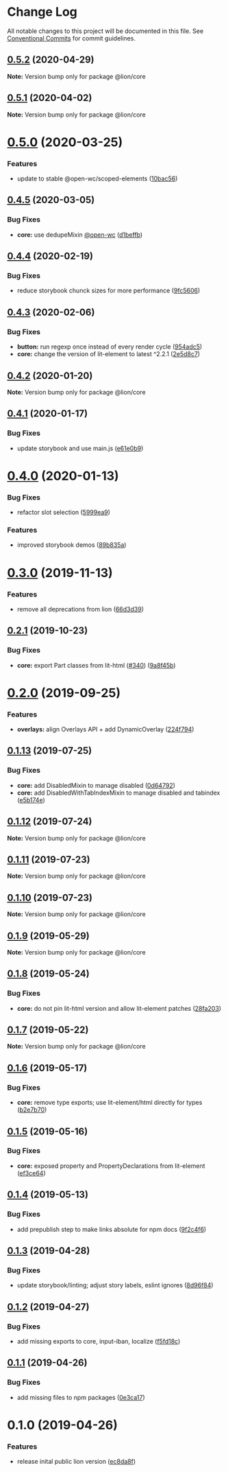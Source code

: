# Change Log

All notable changes to this project will be documented in this file.
See [Conventional Commits](https://conventionalcommits.org) for commit guidelines.

## [0.5.2](https://github.com/ing-bank/lion/compare/@lion/core@0.5.1...@lion/core@0.5.2) (2020-04-29)

**Note:** Version bump only for package @lion/core





## [0.5.1](https://github.com/ing-bank/lion/compare/@lion/core@0.5.0...@lion/core@0.5.1) (2020-04-02)

**Note:** Version bump only for package @lion/core





# [0.5.0](https://github.com/ing-bank/lion/compare/@lion/core@0.4.5...@lion/core@0.5.0) (2020-03-25)


### Features

* update to stable @open-wc/scoped-elements ([10bac56](https://github.com/ing-bank/lion/commit/10bac5672b406d3f08a89a795ee295f5028ca6d0))





## [0.4.5](https://github.com/ing-bank/lion/compare/@lion/core@0.4.4...@lion/core@0.4.5) (2020-03-05)


### Bug Fixes

* **core:** use dedupeMixin [@open-wc](https://github.com/open-wc) ([d1beffb](https://github.com/ing-bank/lion/commit/d1beffbff58a4bb0e2029e8dfc3cba7158b97eed))





## [0.4.4](https://github.com/ing-bank/lion/compare/@lion/core@0.4.3...@lion/core@0.4.4) (2020-02-19)


### Bug Fixes

* reduce storybook chunck sizes for more performance ([9fc5606](https://github.com/ing-bank/lion/commit/9fc560605f5dcf6e9abcf8d58079c59f12750046))





## [0.4.3](https://github.com/ing-bank/lion/compare/@lion/core@0.4.2...@lion/core@0.4.3) (2020-02-06)


### Bug Fixes

* **button:** run regexp once instead of every render cycle ([954adc5](https://github.com/ing-bank/lion/commit/954adc56596f2d9244baf48889d6b338b2a12ac4))
* **core:** change the version of lit-element to latest ^2.2.1 ([2e5d8c7](https://github.com/ing-bank/lion/commit/2e5d8c740b6b289492317508fbbe5c684ba508d8))





## [0.4.2](https://github.com/ing-bank/lion/compare/@lion/core@0.4.1...@lion/core@0.4.2) (2020-01-20)

**Note:** Version bump only for package @lion/core





## [0.4.1](https://github.com/ing-bank/lion/compare/@lion/core@0.4.0...@lion/core@0.4.1) (2020-01-17)


### Bug Fixes

* update storybook and use main.js ([e61e0b9](https://github.com/ing-bank/lion/commit/e61e0b938ff72cc18cc0b3aa1560f2cece0c9fe6))





# [0.4.0](https://github.com/ing-bank/lion/compare/@lion/core@0.3.0...@lion/core@0.4.0) (2020-01-13)


### Bug Fixes

* refactor slot selection ([5999ea9](https://github.com/ing-bank/lion/commit/5999ea956967b449f3f04935c7facb19e2889dc9))


### Features

* improved storybook demos ([89b835a](https://github.com/ing-bank/lion/commit/89b835a79998c45a28093de01f69216c35009a40))





# [0.3.0](https://github.com/ing-bank/lion/compare/@lion/core@0.2.1...@lion/core@0.3.0) (2019-11-13)


### Features

* remove all deprecations from lion ([66d3d39](https://github.com/ing-bank/lion/commit/66d3d390aebeaa61b6effdea7d5f7eea0e89c894))





## [0.2.1](https://github.com/ing-bank/lion/compare/@lion/core@0.2.0...@lion/core@0.2.1) (2019-10-23)


### Bug Fixes

* **core:** export Part classes from lit-html ([#340](https://github.com/ing-bank/lion/issues/340)) ([9a8f45b](https://github.com/ing-bank/lion/commit/9a8f45b))





# [0.2.0](https://github.com/ing-bank/lion/compare/@lion/core@0.1.13...@lion/core@0.2.0) (2019-09-25)


### Features

* **overlays:** align Overlays API + add DynamicOverlay ([224f794](https://github.com/ing-bank/lion/commit/224f794))





## [0.1.13](https://github.com/ing-bank/lion/compare/@lion/core@0.1.12...@lion/core@0.1.13) (2019-07-25)


### Bug Fixes

* **core:** add DisabledMixin to manage disabled ([0d64792](https://github.com/ing-bank/lion/commit/0d64792))
* **core:** add DisabledWithTabIndexMixin to manage disabled and tabindex ([e5b174e](https://github.com/ing-bank/lion/commit/e5b174e))





## [0.1.12](https://github.com/ing-bank/lion/compare/@lion/core@0.1.11...@lion/core@0.1.12) (2019-07-24)

**Note:** Version bump only for package @lion/core





## [0.1.11](https://github.com/ing-bank/lion/compare/@lion/core@0.1.10...@lion/core@0.1.11) (2019-07-23)

**Note:** Version bump only for package @lion/core





## [0.1.10](https://github.com/ing-bank/lion/compare/@lion/core@0.1.9...@lion/core@0.1.10) (2019-07-23)

**Note:** Version bump only for package @lion/core





## [0.1.9](https://github.com/ing-bank/lion/compare/@lion/core@0.1.8...@lion/core@0.1.9) (2019-05-29)

**Note:** Version bump only for package @lion/core





## [0.1.8](https://github.com/ing-bank/lion/compare/@lion/core@0.1.7...@lion/core@0.1.8) (2019-05-24)


### Bug Fixes

* **core:** do not pin lit-html version and allow lit-element patches ([28fa203](https://github.com/ing-bank/lion/commit/28fa203))





## [0.1.7](https://github.com/ing-bank/lion/compare/@lion/core@0.1.6...@lion/core@0.1.7) (2019-05-22)

**Note:** Version bump only for package @lion/core





## [0.1.6](https://github.com/ing-bank/lion/compare/@lion/core@0.1.5...@lion/core@0.1.6) (2019-05-17)


### Bug Fixes

* **core:** remove type exports; use lit-element/html directly for types ([b2e7b70](https://github.com/ing-bank/lion/commit/b2e7b70))





## [0.1.5](https://github.com/ing-bank/lion/compare/@lion/core@0.1.4...@lion/core@0.1.5) (2019-05-16)


### Bug Fixes

* **core:** exposed property and PropertyDeclarations from lit-element ([ef3ce64](https://github.com/ing-bank/lion/commit/ef3ce64))





## [0.1.4](https://github.com/ing-bank/lion/compare/@lion/core@0.1.3...@lion/core@0.1.4) (2019-05-13)


### Bug Fixes

* add prepublish step to make links absolute for npm docs ([9f2c4f6](https://github.com/ing-bank/lion/commit/9f2c4f6))





## [0.1.3](https://github.com/ing-bank/lion/compare/@lion/core@0.1.2...@lion/core@0.1.3) (2019-04-28)


### Bug Fixes

* update storybook/linting; adjust story labels, eslint ignores ([8d96f84](https://github.com/ing-bank/lion/commit/8d96f84))





## [0.1.2](https://github.com/ing-bank/lion/compare/@lion/core@0.1.1...@lion/core@0.1.2) (2019-04-27)


### Bug Fixes

* add missing exports to core, input-iban, localize ([f5fd18c](https://github.com/ing-bank/lion/commit/f5fd18c))





## [0.1.1](https://github.com/ing-bank/lion/compare/@lion/core@0.1.0...@lion/core@0.1.1) (2019-04-26)


### Bug Fixes

* add missing files to npm packages ([0e3ca17](https://github.com/ing-bank/lion/commit/0e3ca17))





# 0.1.0 (2019-04-26)


### Features

* release inital public lion version ([ec8da8f](https://github.com/ing-bank/lion/commit/ec8da8f))
